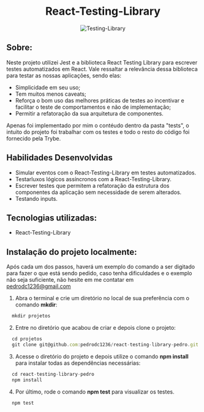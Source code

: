 <h1 align="center"> React-Testing-Library </h1>

 <div align="center">
 
 ![Testing-Library](https://img.shields.io/badge/-TestingLibrary-%23E33332?style=for-the-badge&logo=testing-library&logoColor=white)
 
</div>

<h2 align="left"> Sobre: </h2>

Neste projeto utilizei Jest e a biblioteca React Testing Library para escrever testes automatizados em React. Vale ressaltar a relevância dessa biblioteca para testar as nossas aplicações, sendo elas: 

 - Simplicidade em seu uso;
 - Tem muitos menos caveats;
 - Reforça o bom uso das melhores práticas de testes ao incentivar e facilitar o teste de comportamentos e não de implementação;
 - Permitir a refatoração da sua arquitetura de componentes.

 Apenas foi implementado por mim o contéudo dentro da pasta "tests", o intuito do projeto foi trabalhar com os testes e todo o resto do código foi fornecido pela Trybe.

## Habilidades Desenvolvidas

 - Simular eventos com o React-Testing-Library em testes automatizados.
 - Testarluxos lógicos assíncronos com a React-Testing-Library.
 - Escrever testes que permitem a refatoração da estrutura dos componentes da aplicação sem necessidade de serem alterados.
 - Testando inputs.
 
## Tecnologias utilizadas:
- React-Testing-Library 

## Instalação do projeto localmente:
 
Após cada um dos passos, haverá um exemplo do comando a ser digitado para fazer o que está sendo pedido, caso tenha dificuldades e o exemplo não seja suficiente, não hesite em me contatar em pedrodc1236@gmail.com

1. Abra o terminal e crie um diretório no local de sua preferência com o comando **mkdir**:
```javascript
  mkdir projetos
```

2. Entre no diretório que acabou de criar e depois clone o projeto:
```javascript
  cd projetos
  git clone git@github.com:pedrodc1236/react-testing-library-pedro.git
```

3. Acesse o diretório do projeto e depois utilize o comando **npm install** para instalar todas as dependências necessárias:
```javascript
  cd react-testing-library-pedro
  npm install
```

4. Por último, rode o comando **npm test** para visualizar os testes.

```javascript
  npm test
```

